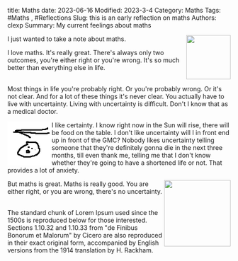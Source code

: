 title: Maths
date: 2023-06-16
Modified: 2023-3-4
Category: Maths
Tags: #Maths , #Reflections
Slug: this is an early reflection on maths
Authors: clexp
Summary: My current feelings about maths

<img align="right" width="100" height="100" src=/images/left_one.png>I just wanted to take a note about maths.

I love maths. It's really great. There's always only two outcomes, you're either right or you're wrong. It's so much better than everything else in life.

<br>
Most things in life you're probably right. Or you're probably wrong. Or it's not clear. And for a lot of these things it's never clear. You actually have to live with uncertainty. Living with uncertainty is difficult. Don't I know that as a medical doctor.

<img align="left" width="100" height="100" src=images/right_one.png>I like certainty. I know right now in the Sun will rise, there will be food on the table. I don't like uncertainty will I in front end up in front of the GMC? Nobody likes uncertainty telling someone that they're definitely gonna die in the next three months, till even thank me, telling me that I don't know whether they're going to have a shortened life or not. That provides a lot of anxiety.

<img align="right" width="150" height="150" src=/images/right_one.png>But maths is great. Maths is really good. You are either right, or you are wrong, there's no uncertainty.

<br>
The standard chunk of Lorem Ipsum used since the 1500s is reproduced below for those interested. Sections 1.10.32 and 1.10.33 from "de Finibus Bonorum et Malorum" by Cicero are also reproduced in their exact original form, accompanied by English versions from the 1914 translation by H. Rackham.